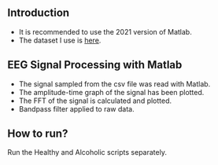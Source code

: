 ## Introduction
- It is recommended to use the 2021 version of Matlab.
- The dataset I use is [here](https://www.kaggle.com/nnair25/Alcoholics "here").


## EEG Signal Processing with Matlab

- The signal sampled from the csv file was read with Matlab. 
- The amplitude-time graph of the signal has been plotted.
- The FFT of the signal is calculated and plotted. 
- Bandpass filter applied to raw data.

## How to run?

Run the Healthy and Alcoholic scripts separately. 
